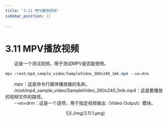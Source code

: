 ```yaml
---
title: '3.11 MPV播放视频'
sidebar_position: 11

---
```


# 3.11 MPV播放视频

&emsp;&emsp;这是一个测试视频，用于测试MPV是否能使用。

```c#
mpv /root/mp4_sample_video/SampleVideo_360x240_1mb.mp4 --vo=drm
```

&emsp;&emsp;mpv：这是命令行媒体播放器的名称。<br />
&emsp;&emsp;/root/mp4_sample_video/SampleVideo_360x240_1mb.mp4：这是要播放的视频文件的路径。<br />
&emsp;&emsp;--vo=drm：这是一个选项，用于指定视频输出（Video Output）模块。


<center>
![](./img/3.11.1.png)
</center>


